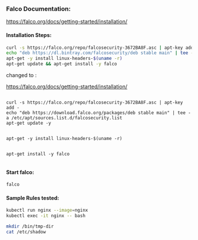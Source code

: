 ### Falco Documentation:

https://falco.org/docs/getting-started/installation/

#### Installation Steps:
```sh
curl -s https://falco.org/repo/falcosecurity-3672BA8F.asc | apt-key add -
echo "deb https://dl.bintray.com/falcosecurity/deb stable main" | tee -a /etc/apt/sources.list.d/falcosecurity.list
apt-get -y install linux-headers-$(uname -r)
apt-get update && apt-get install -y falco
```


changed to :

https://falco.org/docs/getting-started/installation/

```

curl -s https://falco.org/repo/falcosecurity-3672BA8F.asc | apt-key add -
echo "deb https://download.falco.org/packages/deb stable main" | tee -a /etc/apt/sources.list.d/falcosecurity.list
apt-get update -y


apt-get -y install linux-headers-$(uname -r)


apt-get install -y falco


```
#### Start falco:
```sh
falco
```
#### Sample Rules tested:
```sh
kubectl run nginx --image=nginx
kubectl exec -it nginx -- bash
```
```sh
mkdir /bin/tmp-dir
cat /etc/shadow
```
